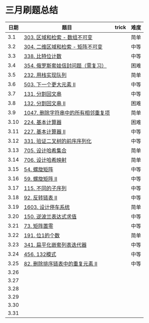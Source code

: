 

# 三月刷题总结

| 日期 | 题目                                                         | trick | 难度 |
| ---- | ------------------------------------------------------------ | ----- | ---- |
| 3.1  | [303. 区域和检索 - 数组不可变](https://leetcode-cn.com/problems/range-sum-query-immutable/) |       | 简单 |
| 3.2  | [304. 二维区域和检索 - 矩阵不可变](https://leetcode-cn.com/problems/range-sum-query-2d-immutable/) |       | 中等 |
| 3.3  | [338. 比特位计数](https://leetcode-cn.com/problems/counting-bits/) |       | 中等 |
| 3.4  | [354. 俄罗斯套娃信封问题（需复习）](https://leetcode-cn.com/problems/russian-doll-envelopes/) |       | 困难 |
| 3.5  | [232. 用栈实现队列](https://leetcode-cn.com/problems/implement-queue-using-stacks/) |       | 简单 |
| 3.6  | [503. 下一个更大元素 II](https://leetcode-cn.com/problems/next-greater-element-ii/) |       | 中等 |
| 3.7  | [131. 分割回文串](https://leetcode-cn.com/problems/palindrome-partitioning/) |       | 中等 |
| 3.8  | [132. 分割回文串 II](https://leetcode-cn.com/problems/palindrome-partitioning-ii/) |       | 困难 |
| 3.9  | [1047. 删除字符串中的所有相邻重复项](https://leetcode-cn.com/problems/remove-all-adjacent-duplicates-in-string/) |       | 简单 |
| 3.10 | [224. 基本计算器](https://leetcode-cn.com/problems/basic-calculator/) |       | 困难 |
| 3.11 | [227. 基本计算器 II](https://leetcode-cn.com/problems/basic-calculator-ii/) |       | 中等 |
| 3.12 | [331. 验证二叉树的前序序列化](https://leetcode-cn.com/problems/verify-preorder-serialization-of-a-binary-tree/) |       | 中等 |
| 3.13 | [705. 设计哈希集合](https://leetcode-cn.com/problems/design-hashset/) |       | 简单 |
| 3.14 | [706. 设计哈希映射](https://leetcode-cn.com/problems/design-hashmap/) |       | 简单 |
| 3.15 | [54. 螺旋矩阵](https://leetcode-cn.com/problems/spiral-matrix/) |       | 中等 |
| 3.16 | [59. 螺旋矩阵 II](https://leetcode-cn.com/problems/spiral-matrix-ii/) |       | 中等 |
| 3.17 | [115. 不同的子序列](https://leetcode-cn.com/problems/distinct-subsequences/) |       | 中等 |
| 3.18 | [92. 反转链表 II](https://leetcode-cn.com/problems/reverse-linked-list-ii/) |       | 中等 |
| 3.19 | [1603. 设计停车系统](https://leetcode-cn.com/problems/design-parking-system/) |       | 简单 |
| 3.20 | [150. 逆波兰表达式求值](https://leetcode-cn.com/problems/evaluate-reverse-polish-notation/) |       | 中等 |
| 3.21 | [73. 矩阵置零](https://leetcode-cn.com/problems/set-matrix-zeroes/) |       | 中等 |
| 3.22 | [191. 位1的个数](https://leetcode-cn.com/problems/number-of-1-bits/) |       | 简单 |
| 3.23 | [341. 扁平化嵌套列表迭代器](https://leetcode-cn.com/problems/flatten-nested-list-iterator/) |       | 中等 |
| 3.24 | [456. 132模式](https://leetcode-cn.com/problems/132-pattern/) |       | 中等 |
| 3.25 | [82. 删除排序链表中的重复元素 II](https://leetcode-cn.com/problems/remove-duplicates-from-sorted-list-ii/) |       | 中等 |
| 3.26 |                                                              |       |      |
| 3.27 |                                                              |       |      |
| 3.28 |                                                              |       |      |
| 3.29 |                                                              |       |      |
| 3.30 |                                                              |       |      |
| 3.31 |                                                              |       |      |

